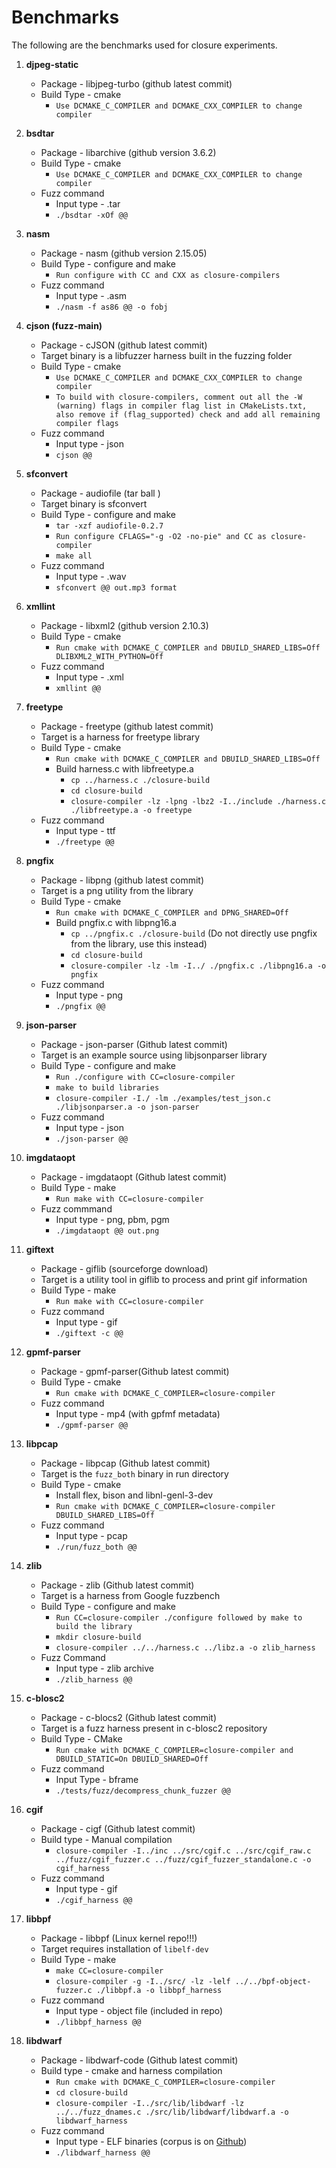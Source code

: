 # Benchmarks

The following are the benchmarks used for closure experiments.

1. **djpeg-static**
    - Package - libjpeg-turbo (github latest commit)
    - Build Type - cmake
        - `Use DCMAKE_C_COMPILER and DCMAKE_CXX_COMPILER to change compiler`

2. **bsdtar**
    - Package - libarchive (github version 3.6.2)
    - Build Type - cmake 
        - `Use DCMAKE_C_COMPILER and DCMAKE_CXX_COMPILER to change compiler`
    - Fuzz command
        - Input type - .tar
        - `./bsdtar -xOf @@`

3. **nasm**
    - Package - nasm (github version 2.15.05)
    - Build Type - configure and make 
        - `Run configure with CC and CXX as closure-compilers`
    - Fuzz command
        - Input type - .asm
        - `./nasm -f as86 @@ -o fobj`

4. **cjson (fuzz-main)**
    - Package - cJSON (github latest commit)
    - Target binary is a libfuzzer harness built in the fuzzing folder
    - Build Type - cmake
        - `Use DCMAKE_C_COMPILER and DCMAKE_CXX_COMPILER to change compiler`
        - `To build with closure-compilers, comment out all the -W (warning) flags in compiler flag list
        in CMakeLists.txt, also remove if (flag_supported) check and add all remaining compiler flags`
    - Fuzz command
        - Input type - json
        - `cjson @@`


5. **sfconvert**
    - Package - audiofile (tar ball )
    - Target binary is sfconvert
    - Build Type - configure and make
        - `tar -xzf audiofile-0.2.7`
        - `Run configure CFLAGS="-g -O2 -no-pie" and CC as closure-compiler`
        - `make all`
    - Fuzz command
        - Input type - .wav
        - `sfconvert @@ out.mp3 format`

6. **xmllint**
    - Package - libxml2 (github version 2.10.3)
    - Build Type - cmake
        - `Run cmake with DCMAKE_C_COMPILER and DBUILD_SHARED_LIBS=Off DLIBXML2_WITH_PYTHON=Off`
    - Fuzz command 
        - Input type - .xml
        - `xmllint @@`

7. **freetype**
    - Package - freetype (github latest commit)
    - Target is a harness for freetype library
    - Build Type - cmake
        - `Run cmake with DCMAKE_C_COMPILER and DBUILD_SHARED_LIBS=Off`
        - Build harness.c with libfreetype.a
            - `cp ../harness.c ./closure-build`
            - `cd closure-build`
            - `closure-compiler -lz -lpng -lbz2 -I../include ./harness.c ./libfreetype.a -o freetype`
    - Fuzz command
        - Input type - ttf
        - `./freetype @@`

8. **pngfix**
    - Package - libpng (github latest commit)
    - Target is a png utility from the library
    - Build Type - cmake
        - `Run cmake with DCMAKE_C_COMPILER and DPNG_SHARED=Off`
        - Build pngfix.c with libpng16.a
            - `cp ../pngfix.c ./closure-build` (Do not directly use pngfix from the library, use this instead)
            - `cd closure-build`
            - `closure-compiler -lz -lm -I../ ./pngfix.c ./libpng16.a -o pngfix`
    - Fuzz command
        - Input type - png
        - `./pngfix @@`

9. **json-parser**
    - Package - json-parser (Github latest commit)
    - Target is an example source using libjsonparser library
    - Build Type - configure and make
        - `Run ./configure with CC=closure-compiler`
        - `make to build libraries`
        - `closure-compiler -I./ -lm ./examples/test_json.c ./libjsonparser.a -o json-parser`
    - Fuzz command
        - Input type - json
        - `./json-parser @@`

10. **imgdataopt**
    - Package - imgdataopt (Github latest commit)
    - Build Type - make
        - `Run make with CC=closure-compiler`
    - Fuzz commmand
        - Input type - png, pbm, pgm
        - `./imgdataopt @@ out.png`

11. **giftext**
    - Package - giflib (sourceforge download)
    - Target is a utility tool in giflib to process and print gif information
    - Build Type - make
        - `Run make with CC=closure-compiler`
    - Fuzz command
        - Input type - gif
        - `./giftext -c @@`

12. **gpmf-parser**
    - Package - gpmf-parser(Github latest commit)
    - Build Type - cmake
        - `Run cmake with DCMAKE_C_COMPILER=closure-compiler`
    - Fuzz command
        - Input type - mp4 (with gpfmf metadata)
        - `./gpmf-parser @@`

13. **libpcap**
    - Package - libpcap (Github latest commit)
    - Target is the `fuzz_both` binary in run directory
    - Build Type - cmake
        - Install flex, bison and libnl-genl-3-dev
        - `Run cmake with DCMAKE_C_COMPILER=closure-compiler DBUILD_SHARED_LIBS=Off`
    - Fuzz command
        - Input type - pcap
        - `./run/fuzz_both @@`

14. **zlib**
    - Package - zlib (Github latest commit)
    - Target is a harness from Google fuzzbench
    - Build Type - configure and make
        - `Run CC=closure-compiler ./configure followed by make to build the library`
        - `mkdir closure-build`
        - `closure-compiler ../../harness.c ../libz.a -o zlib_harness`
    - Fuzz Command
        - Input type - zlib archive
        - `./zlib_harness @@`

15. **c-blosc2**
    - Package - c-blocs2 (Github latest commit)
    - Target is a fuzz harness present in c-blosc2 repository
    - Build Type - CMake
        - `Run cmake with DCMAKE_C_COMPILER=closure-compiler and DBUILD_STATIC=On DBUILD_SHARED=Off`
    - Fuzz command
        - Input Type - bframe
        - `./tests/fuzz/decompress_chunk_fuzzer @@`

16. **cgif**
    - Package - cigf (Github latest commit)
    - Build type - Manual compilation
        - `closure-compiler -I../inc ../src/cgif.c ../src/cgif_raw.c ../fuzz/cgif_fuzzer.c ../fuzz/cgif_fuzzer_standalone.c -o cgif_harness`
    - Fuzz command
        - Input type - gif
        - `./cgif_harness @@`

17. **libbpf**
    - Package - libbpf (Linux kernel repo!!!)
    - Target requires installation of `libelf-dev`    
    - Build Type - make
        - `make CC=closure-compiler`
        - `closure-compiler -g -I../src/ -lz -lelf ../../bpf-object-fuzzer.c ./libbpf.a -o libbpf_harness`
    - Fuzz command
        - Input type - object file (included in repo)
        - `./libbpf_harness @@` 

18. **libdwarf**
    - Package - libdwarf-code (Github latest commit)
    - Build type - cmake and harness compilation
        - `Run cmake with DCMAKE_C_COMPILER=closure-compiler`
        - `cd closure-build`
        - `closure-compiler -I../src/lib/libdwarf -lz ../../fuzz_dnames.c ./src/lib/libdwarf/libdwarf.a -o libdwarf_harness`
    - Fuzz command
        - Input type - ELF binaries (corpus is on [Github](https://github.com/davea42/libdwarf-binary-samples/tree/master))
        - `./libdwarf_harness @@`
